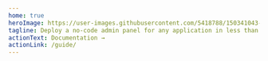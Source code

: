 ```yaml
---
home: true
heroImage: https://user-images.githubusercontent.com/5418788/150341043-b82e41a8-42a4-467d-bac8-f1eefc9372be.png
tagline: Deploy a no-code admin panel for any application in less than a minute
actionText: Documentation →
actionLink: /guide/
---
```

